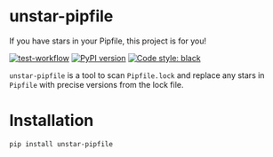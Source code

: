 # unstar-pipfile
If you have stars in your Pipfile, this project is for you!

[![test-workflow](https://github.com/purificant/unstar-pipfile/actions/workflows/test.yaml/badge.svg)](https://github.com/purificant/unstar-pipfile/actions/workflows/test.yaml)
[![PyPI version](https://badge.fury.io/py/unstar-pipfile.svg)](https://badge.fury.io/py/unstar-pipfile)
[![Code style: black](https://img.shields.io/badge/code%20style-black-000000.svg)](https://github.com/ambv/black)

`unstar-pipfile` is a tool to scan `Pipfile.lock` and replace any stars in `Pipfile` with precise versions from the lock file.

# Installation
`pip install unstar-pipfile`